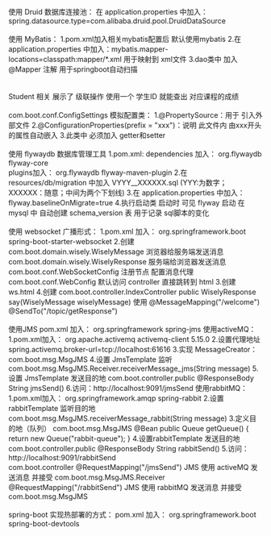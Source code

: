 使用 Druid 数据库连接池：
	在 application.properties 中加入：spring.datasource.type=com.alibaba.druid.pool.DruidDataSource
<br /><br />
使用 MyBatis：
	1.pom.xml加入相关mybatis配置后 默认使用mybatis
	2.在 application.properties 中加入：mybatis.mapper-locations=classpath:mapper/*.xml 用于映射到 xml文件
	3.dao类中 加入 @Mapper 注解 用于springboot自动扫描
<br /><br />	
Student 相关 展示了 级联操作 使用一个 学生ID 就能查出 对应课程的成绩
<br /><br />
com.boot.conf.ConfigSettings
模拟配置类：
	1.@PropertySource：用于 引入外部文件
	2.@ConfigurationProperties(prefix = "xxx")：说明 此文件内 由xxx开头的属性自动嵌入
	3.此类中 必须加入 getter和setter
<br /><br />
使用 flywaydb 数据库管理工具
	1.pom.xml:
		dependencies 加入：
			<dependency>
				<groupId>org.flywaydb</groupId>
				<artifactId>flyway-core</artifactId>
			</dependency>			
		plugins加入：
			<plugin>
			    <groupId>org.flywaydb</groupId>
			    <artifactId>flyway-maven-plugin</artifactId>
			</plugin>
	2.在 resources/db/migration 中加入 VYYY__XXXXXX.sql (YYY:为数字；XXXXXX：随意；中间为两个下划线)
	3.在 application.properties 中加入：flyway.baselineOnMigrate=true
	4.执行启动类 启动时 可见 flyway 启动 在 mysql 中 自动创建 schema_version 表 用于记录 sql脚本的变化
<br /><br />
使用 websocket
	广播形式：
		1.pom.xml 加入：
			<dependency>
				<groupId>org.springframework.boot</groupId>
				<artifactId>spring-boot-starter-websocket</artifactId>
			</dependency>
		2.创建
			com.boot.domain.wisely.WiselyMessage 浏览器给服务端发送消息
			com.boot.domain.wisely.WiselyResponse 服务端给浏览器发送消息
			com.boot.conf.WebSocketConfig 注册节点 配置消息代理
			com.boot.conf.WebConfig 默认访问 controller 直接跳转到 html
		3.创建 ws.html
		4.创建 com.boot.controller.IndexController
			public WiselyResponse say(WiselyMessage wiselyMessage)
				使用 
				@MessageMapping("/welcome")
				@SendTo("/topic/getResponse")
<br /><br />
使用JMS
	pom.xml 加入：
		<!-- JMS -->
		<dependency>
		    <groupId>org.springframework</groupId>
		    <artifactId>spring-jms</artifactId>
		</dependency>
	使用activeMQ：
		1.pom.xml加入：
			<!-- activeMQ -->
			<dependency>
			    <groupId>org.apache.activemq</groupId>
			    <artifactId>activemq-client</artifactId>
			    <version>5.15.0</version>
			</dependency>
		2.设置代理地址
			spring.activemq.broker-url=tcp://localhost:61616
		3.实现 MessageCreator：
			com.boot.msg.MsgJMS
		4.设置 JmsTemplate 监听 com.boot.msg.MsgJMS.Receiver.receiverMessage_jms(String message)
		5.设置 JmsTemplate 发送目的地 com.boot.controller.public @ResponseBody String jmsSend()
		6.访问：http://localhost:9091/jmsSend
	使用rabbitMQ：
		1.pom.xml加入：
			<!-- rabbitMQ -->
			<dependency>
			    <groupId>org.springframework.amqp</groupId>
			    <artifactId>spring-rabbit</artifactId>
			</dependency>
		2.设置 rabbitTemplate 监听目的地 com.boot.msg.MsgJMS.receiverMessage_rabbit(String message) 
		3.定义目的地（队列）
			com.boot.msg.MsgJMS
				@Bean
				public Queue getQueue() {
					return new Queue("rabbit-queue");
				}
		4.设置rabbitTemplate 发送目的地 com.boot.controller.public @ResponseBody String rabbitSend()
		5.访问：http://localhost:9091/rabbitSend		
		com.boot.controller
			@RequestMapping("/jmsSend") JMS 使用 activeMQ 发送消息 并接受  com.boot.msg.MsgJMS.Receiver
			@RequestMapping("/rabbitSend") JMS 使用 rabbitMQ 发送消息 并接受 com.boot.msg.MsgJMS
<br /><br />
spring-boot 实现热部署的方式：
	pom.xml 加入：
		<!-- 实现热部署 -->
		<dependency>
			<groupId>org.springframework.boot</groupId>
			<artifactId>spring-boot-devtools</artifactId>
		</dependency>
<br /><br />
